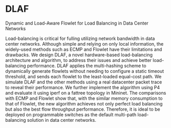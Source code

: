 # DLAF
Dynamic and Load-Aware Flowlet for Load Balancing in Data Center Networks

Load-balancing is critical for fulling utilizing network bandwidth in data center networks. Although simple and relying on only local information, the widely-used methods such as ECMP and Flowlet have their limitations and drawbacks. We design DLAF, a novel hardware-based load-balancing architecture and algorithm, to address their issues and achieve better load-balancing performance. DLAF applies the multi-hashing scheme to dynamically generate flowlets without needing to configure a static timeout threshold, and sends each flowlet to the least-loaded equal-cost path. We simulate DLAF and the other methods using a real datacenter packet trace to reveal their performance. We further implement the algorithm using P4 and evaluate it using iperf on a fattree topology in Mininet. The comparisons with ECMP and Flowlet show that, with the similar memory consumption to that of Flowlet, the new algorithm achieves not only perfect load balancing but also the best flow throughput performance. Therefore, it is ideal to be deployed on programmable switches as the default multi-path load-balancing solution in data center networks. 
